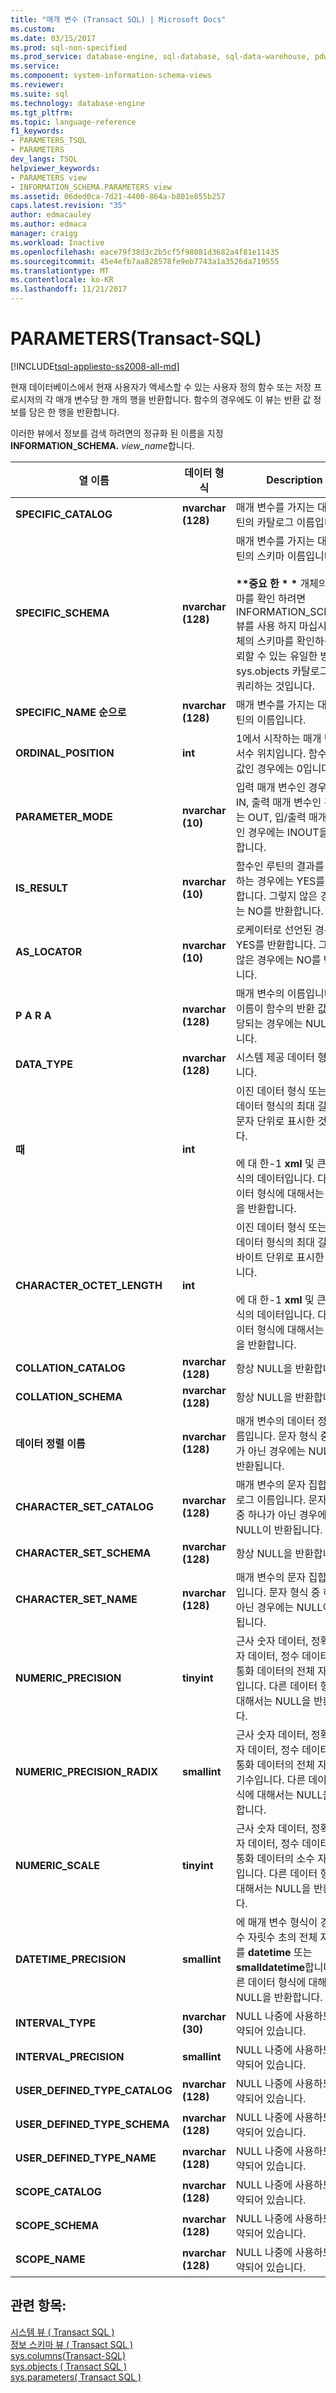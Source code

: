 ```yaml
---
title: "매개 변수 (Transact SQL) | Microsoft Docs"
ms.custom: 
ms.date: 03/15/2017
ms.prod: sql-non-specified
ms.prod_service: database-engine, sql-database, sql-data-warehouse, pdw
ms.service: 
ms.component: system-information-schema-views
ms.reviewer: 
ms.suite: sql
ms.technology: database-engine
ms.tgt_pltfrm: 
ms.topic: language-reference
f1_keywords:
- PARAMETERS_TSQL
- PARAMETERS
dev_langs: TSQL
helpviewer_keywords:
- PARAMETERS view
- INFORMATION_SCHEMA.PARAMETERS view
ms.assetid: 06ded0ca-7d21-4400-864a-b801e855b257
caps.latest.revision: "35"
author: edmacauley
ms.author: edmaca
manager: craigg
ms.workload: Inactive
ms.openlocfilehash: eace79f38d3c2b5cf5f98081d3682a4f81e11435
ms.sourcegitcommit: 45e4efb7aa828578fe9eb7743a1a3526da719555
ms.translationtype: MT
ms.contentlocale: ko-KR
ms.lasthandoff: 11/21/2017
---
```

# <a name="parameters-transact-sql"></a>PARAMETERS(Transact-SQL)
[!INCLUDE[tsql-appliesto-ss2008-all-md](../../includes/tsql-appliesto-ss2008-all-md.md)]

  현재 데이터베이스에서 현재 사용자가 액세스할 수 있는 사용자 정의 함수 또는 저장 프로시저의 각 매개 변수당 한 개의 행을 반환합니다. 함수의 경우에도 이 뷰는 반환 값 정보를 담은 한 행을 반환합니다.  
  
 이러한 뷰에서 정보를 검색 하려면의 정규화 된 이름을 지정 **INFORMATION_SCHEMA.** *view_name*합니다.  
  
|열 이름|데이터 형식|Description|  
|-----------------|---------------|-----------------|  
|**SPECIFIC_CATALOG**|**nvarchar (**128**)**|매개 변수를 가지는 대상 루틴의 카탈로그 이름입니다.|  
|**SPECIFIC_SCHEMA**|**nvarchar (**128**)**|매개 변수를 가지는 대상 루틴의 스키마 이름입니다.<br /><br /> **\*\*중요 한 \* \***  개체의 스키마를 확인 하려면 INFORMATION_SCHEMA 뷰를 사용 하지 마십시오. 개체의 스키마를 확인하는 신뢰할 수 있는 유일한 방법은 sys.objects 카탈로그 뷰를 쿼리하는 것입니다.|  
|**SPECIFIC_NAME 순으로**|**nvarchar (**128**)**|매개 변수를 가지는 대상 루틴의 이름입니다.|  
|**ORDINAL_POSITION**|**int**|1에서 시작하는 매개 변수의 서수 위치입니다. 함수 반환 값인 경우에는 0입니다.|  
|**PARAMETER_MODE**|**nvarchar (**10**)**|입력 매개 변수인 경우에는 IN, 출력 매개 변수인 경우에는 OUT, 입/출력 매개 변수인 경우에는 INOUT을 반환합니다.|  
|**IS_RESULT**|**nvarchar (**10**)**|함수인 루틴의 결과를 표시하는 경우에는 YES를 반환합니다. 그렇지 않은 경우에는 NO를 반환합니다.|  
|**AS_LOCATOR**|**nvarchar (**10**)**|로케이터로 선언된 경우에는 YES를 반환합니다. 그렇지 않은 경우에는 NO를 반환합니다.|  
|**P A R A**|**nvarchar (**128**)**|매개 변수의 이름입니다. 이 이름이 함수의 반환 값에 해당되는 경우에는 NULL이 됩니다.|  
|**DATA_TYPE**|**nvarchar (**128**)**|시스템 제공 데이터 형식입니다.|  
|**때**|**int**|이진 데이터 형식 또는 문자 데이터 형식의 최대 길이를 문자 단위로 표시한 것입니다.<br /><br /> 에 대 한-1 **xml** 및 큰 값 형식의 데이터입니다. 다른 데이터 형식에 대해서는 NULL을 반환합니다.|  
|**CHARACTER_OCTET_LENGTH**|**int**|이진 데이터 형식 또는 문자 데이터 형식의 최대 길이를 바이트 단위로 표시한 것입니다.<br /><br /> 에 대 한-1 **xml** 및 큰 값 형식의 데이터입니다. 다른 데이터 형식에 대해서는 NULL을 반환합니다.|  
|**COLLATION_CATALOG**|**nvarchar (**128**)**|항상 NULL을 반환합니다.|  
|**COLLATION_SCHEMA**|**nvarchar (**128**)**|항상 NULL을 반환합니다.|  
|**데이터 정렬 이름**|**nvarchar (**128**)**|매개 변수의 데이터 정렬 이름입니다. 문자 형식 중 하나가 아닌 경우에는 NULL이 반환됩니다.|  
|**CHARACTER_SET_CATALOG**|**nvarchar (**128**)**|매개 변수의 문자 집합 카탈로그 이름입니다. 문자 형식 중 하나가 아닌 경우에는 NULL이 반환됩니다.|  
|**CHARACTER_SET_SCHEMA**|**nvarchar (**128**)**|항상 NULL을 반환합니다.|  
|**CHARACTER_SET_NAME**|**nvarchar (**128**)**|매개 변수의 문자 집합 이름입니다. 문자 형식 중 하나가 아닌 경우에는 NULL이 반환됩니다.|  
|**NUMERIC_PRECISION**|**tinyint**|근사 숫자 데이터, 정확한 숫자 데이터, 정수 데이터 또는 통화 데이터의 전체 자릿수입니다. 다른 데이터 형식에 대해서는 NULL을 반환합니다.|  
|**NUMERIC_PRECISION_RADIX**|**smallint**|근사 숫자 데이터, 정확한 숫자 데이터, 정수 데이터 또는 통화 데이터의 전체 자릿수 기수입니다. 다른 데이터 형식에 대해서는 NULL을 반환합니다.|  
|**NUMERIC_SCALE**|**tinyint**|근사 숫자 데이터, 정확한 숫자 데이터, 정수 데이터 또는 통화 데이터의 소수 자릿수입니다. 다른 데이터 형식에 대해서는 NULL을 반환합니다.|  
|**DATETIME_PRECISION**|**smallint**|에 매개 변수 형식이 경우 소수 자릿수 초의 전체 자릿수를 **datetime** 또는 **smalldatetime**합니다. 다른 데이터 형식에 대해서는 NULL을 반환합니다.|  
|**INTERVAL_TYPE**|**nvarchar (**30**)**|NULL 나중에 사용하도록 예약되어 있습니다.|  
|**INTERVAL_PRECISION**|**smallint**|NULL 나중에 사용하도록 예약되어 있습니다.|  
|**USER_DEFINED_TYPE_CATALOG**|**nvarchar (**128**)**|NULL 나중에 사용하도록 예약되어 있습니다.|  
|**USER_DEFINED_TYPE_SCHEMA**|**nvarchar (**128**)**|NULL 나중에 사용하도록 예약되어 있습니다.|  
|**USER_DEFINED_TYPE_NAME**|**nvarchar (**128**)**|NULL 나중에 사용하도록 예약되어 있습니다.|  
|**SCOPE_CATALOG**|**nvarchar (**128**)**|NULL 나중에 사용하도록 예약되어 있습니다.|  
|**SCOPE_SCHEMA**|**nvarchar (**128**)**|NULL 나중에 사용하도록 예약되어 있습니다.|  
|**SCOPE_NAME**|**nvarchar (**128**)**|NULL 나중에 사용하도록 예약되어 있습니다.|  
  
## <a name="see-also"></a>관련 항목:  
 [시스템 뷰 &#40; Transact SQL &#41;](http://msdn.microsoft.com/library/35a6161d-7f43-4e00-bcd3-3091f2015e90)   
 [정보 스키마 뷰 &#40; Transact SQL &#41;](~/relational-databases/system-information-schema-views/system-information-schema-views-transact-sql.md)   
 [sys.columns&#40;Transact-SQL&#41;](../../relational-databases/system-catalog-views/sys-columns-transact-sql.md)   
 [sys.objects &#40; Transact SQL &#41;](../../relational-databases/system-catalog-views/sys-objects-transact-sql.md)   
 [sys.parameters&#40; Transact SQL &#41;](../../relational-databases/system-catalog-views/sys-parameters-transact-sql.md)  
  
  
